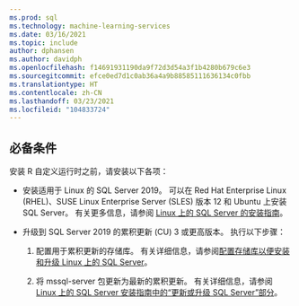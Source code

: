 ```yaml
---
ms.prod: sql
ms.technology: machine-learning-services
ms.date: 03/16/2021
ms.topic: include
author: dphansen
ms.author: davidph
ms.openlocfilehash: f14691931190da9f72d3d54a3f1b4280b679c6e3
ms.sourcegitcommit: efce0ed7d1c0ab36a4a9b88585111636134c0fbb
ms.translationtype: HT
ms.contentlocale: zh-CN
ms.lasthandoff: 03/23/2021
ms.locfileid: "104833724"
---
```

## <a name="prerequisites"></a>必备条件

安装 R 自定义运行时之前，请安装以下各项：

+ 安装适用于 Linux 的 SQL Server 2019。 可以在 Red Hat Enterprise Linux (RHEL)、SUSE Linux Enterprise Server (SLES) 版本 12 和 Ubuntu 上安装 SQL Server。 有关更多信息，请参阅 [Linux 上的 SQL Server 的安装指南](../../../linux/sql-server-linux-setup.md)。

+ 升级到 SQL Server 2019 的累积更新 (CU) 3 或更高版本。 执行以下步骤：
    1. 配置用于累积更新的存储库。 有关详细信息，请参阅[配置存储库以便安装和升级 Linux 上的 SQL Server](../../../linux/sql-server-linux-change-repo.md)。

    1. 将 mssql-server 包更新为最新的累积更新。 有关详细信息，请参阅 [Linux 上的 SQL Server 安装指南中的“更新或升级 SQL Server”部分](../../../linux/sql-server-linux-setup.md#upgrade)。
